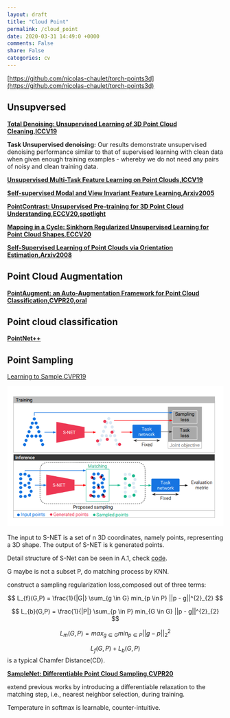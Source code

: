 ```yaml
---
layout: draft
title: "Cloud Point"
permalink: /cloud_point
date: 2020-03-31 14:49:0 +0000
comments: False
share: False
categories: cv
---
```


[https://github.com/nicolas-chaulet/torch-points3d](https://github.com/nicolas-chaulet/torch-points3d)


## Unsupversed

**[Total Denoising: Unsupervised Learning of 3D Point Cloud Cleaning,ICCV19](https://arxiv.org/pdf/1904.07615.pdf)**

**Task Unsupervised denoising:** Our results demonstrate unsupervised denoising performance similar to that of supervised learning with
clean data when given enough training examples - whereby
we do not need any pairs of noisy and clean training data.

**[Unsupervised Multi-Task Feature Learning on Point Clouds,ICCV19](https://openaccess.thecvf.com/content_ICCV_2019/papers/Hassani_Unsupervised_Multi-Task_Feature_Learning_on_Point_Clouds_ICCV_2019_paper.pdf)**

**[Self-supervised Modal and View Invariant Feature Learning,Arxiv2005](https://arxiv.org/pdf/2005.14169.pdf)**



**[PointContrast: Unsupervised Pre-training for 3D Point Cloud Understanding,ECCV20,spotlight](https://arxiv.org/pdf/2007.10985.pdf)**



**[Mapping in a Cycle: Sinkhorn Regularized Unsupervised Learning for Point Cloud Shapes,ECCV20](https://arxiv.org/pdf/2007.09594.pdf)**


**[Self-Supervised Learning of Point Clouds via Orientation Estimation,Arxiv2008](https://arxiv.org/pdf/2008.00305.pdf)**


## Point Cloud Augmentation

**[PointAugment: an Auto-Augmentation Framework
for Point Cloud Classification,CVPR20,oral](https://arxiv.org/pdf/2002.10876.pdf)**

## Point cloud classification

**[PointNet++]()**

## Point Sampling

[Learning to Sample,CVPR19](https://arxiv.org/pdf/1812.01659.pdf)


![](/imgs/learn-to-sample.png)


The input to S-NET is a set of n 3D coordinates, namely
points, representing a 3D shape. The output of S-NET is
k generated points. 


Detail structure of S-Net can be seen in A.1, check [code](https://github.com/itailang/SampleNet/blob/master/registration/src/samplenet.py#L82).

G maybe is not a subset P, do matching process by KNN.


construct a sampling regularization loss,composed out of three terms:


$$
L_{f}(G,P) = \frac{1}{|G|} \sum_{g \in G} min_{p \in P} ||p - g||^{2}_{2} 
$$

$$
L_{b}(G,P) = \frac{1}{|P|} \sum_{p \in P} min_{G \in G} ||p - g||^{2}_{2} 
$$


$$
L_{m}(G,P) = max_{g \in G} min_{p \in P} ||g-p||^{2}_{2}
$$



$$L_{f}(G,P) + L_{b}(G,P)$$ is a typical Chamfer Distance(CD).


**[SampleNet: Differentiable Point Cloud Sampling,CVPR20](https://arxiv.org/pdf/1912.03663.pdf)**


extend previous works by introducing a differentiable relaxation to the matching step, i.e., nearest neighbor selection, during training.

Temperature in softmax is learnable, counter-intuitive.





